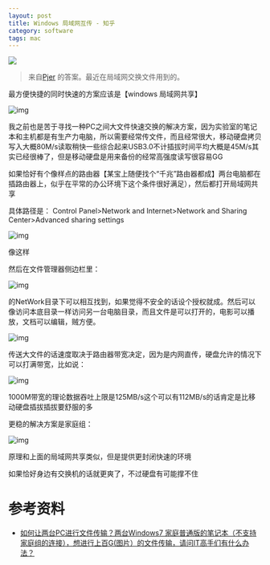 ```yaml
---
layout: post
title: Windows 局域网互传 - 知乎
category: software
tags: mac
---
```


![](https://cdn.kelu.org/blog/tags/windows.jpg)

> 来自[Pjer](https://www.zhihu.com/people/pjer) 的答案。最近在局域网交换文件用到的。

最方便快捷的同时快速的方案应该是【windows 局域网共享】

![img](https://cdn.kelu.org/blog/2018/10/v2-c9a980c26b2d3481dcdbaa6e9aa145f1_hd.jpg)

我之前也是苦于寻找一种PC之间大文件快速交换的解决方案，因为实验室的笔记本和主机都是有生产力电脑，所以需要经常传文件，而且经常很大，移动硬盘拷贝写入大概80M/s读取稍快一些综合起来USB3.0不计插拔时间平均大概是45M/s其实已经很棒了，但是移动硬盘是用来备份的经常高强度读写很容易GG

如果恰好有个像样点的路由器【某宝上随便找个“千兆”路由器都成】两台电脑都在插路由器上，似乎在平常的办公环境下这个条件很好满足），然后都打开局域网共享

具体路径是：
Control Panel>Network and Internet>Network and Sharing Center>Advanced sharing settings

![img](https://cdn.kelu.org/blog/2018/10/v2-f623cd96efce89eb4fde9a24dec04bd6_hd.jpg)

像这样

然后在文件管理器侧边栏里：

![img](https://cdn.kelu.org/blog/2018/10/v2-fc87cbd25b16a7a86294ea95f4ee7365_hd.jpg)

的NetWork目录下可以相互找到，如果觉得不安全的话设个授权就成。然后可以像访问本底目录一样访问另一台电脑目录，而且文件是可以打开的，电影可以播放，文档可以编辑，贼方便。

![img](https://cdn.kelu.org/blog/2018/10/v2-de2f2dd9428b6a6f579b516e7f1b4d6a_hd.jpg)

传送大文件的话速度取决于路由器带宽决定，因为是内网直传，硬盘允许的情况下可以打满带宽，比如说：

![img](https://cdn.kelu.org/blog/2018/10/v2-089b9dc56192ae7ea1188c42b2c6897a_hd.jpg)

1000M带宽的理论数据吞吐上限是125MB/s这个可以有112MB/s的话肯定是比移动硬盘插拔插拔要舒服的多

更稳的解决方案是家庭组：

![img](https://cdn.kelu.org/blog/2018/10/v2-39e74f3b848f2a5d5dfa1c30b3eae1f6_hd.jpg)

原理和上面的局域网共享类似，但是提供更封闭快速的环境

如果恰好身边有交换机的话就更爽了，不过硬盘有可能撑不住

# 参考资料

* [如何让两台PC进行文件传输？两台Windows7 家庭普通版的笔记本（不支持家庭组的连接），想进行上百G(图片）的文件传输，请问IT高手们有什么办法？](https://www.zhihu.com/question/20293143)